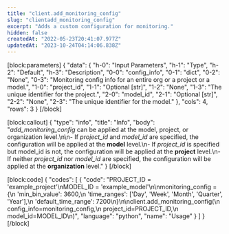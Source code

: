 ```yaml
---
title: "client.add_monitoring_config"
slug: "clientadd_monitoring_config"
excerpt: "Adds a custom configuration for monitoring."
hidden: false
createdAt: "2022-05-23T20:41:07.977Z"
updatedAt: "2023-10-24T04:14:06.838Z"
---
```

[block:parameters]
{
  "data": {
    "h-0": "Input Parameters",
    "h-1": "Type",
    "h-2": "Default",
    "h-3": "Description",
    "0-0": "config_info",
    "0-1": "dict",
    "0-2": "None",
    "0-3": "Monitoring config info for an entire org or a project or a model.",
    "1-0": "project_id",
    "1-1": "Optional [str]",
    "1-2": "None",
    "1-3": "The unique identifier for the project.",
    "2-0": "model_id",
    "2-1": "Optional [str]",
    "2-2": "None",
    "2-3": "The unique identifier for the model."
  },
  "cols": 4,
  "rows": 3
}
[/block]

[block:callout]
{
  "type": "info",
  "title": "Info",
  "body": "*add_monitoring_config* can be applied at the model, project, or organization level.\n\n- If *project_id* and *model_id* are specified, the configuration will be applied at the **model** level.\n- If *project_id* is specified but model_id is not, the configuration will be applied at the **project** level.\n- If neither *project_id* nor *model_id* are specified, the configuration will be applied at the **organization** level."
}
[/block]

[block:code]
{
  "codes": [
    {
      "code": "PROJECT_ID = 'example_project'\nMODEL_ID = 'example_model'\n\nmonitoring_config = {\n    'min_bin_value': 3600,\n    'time_ranges': ['Day', 'Week', 'Month', 'Quarter', 'Year'],\n    'default_time_range': 7200\n}\n\nclient.add_monitoring_config(\n    config_info=monitoring_config,\n    project_id=PROJECT_ID,\n    model_id=MODEL_ID\n)",
      "language": "python",
      "name": "Usage"
    }
  ]
}
[/block]